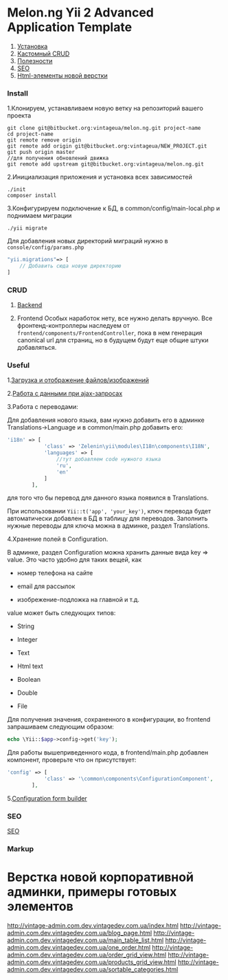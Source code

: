 Melon.ng Yii 2 Advanced Application Template
===================================

1. [Установка](#markdown-header-install)
2. [Кастомный CRUD](#markdown-header-crud)
3. [Полезности](#markdown-header-useful)
4. [SEO](#markdown-header-seo)
5. [Html-элементы новой верстки](#markdown-header-markup)

### Install

1.Клонируем, устанавливаем новую ветку на репозиторий вашего проекта

```
git clone git@bitbucket.org:vintageua/melon.ng.git project-name
cd project-name
git remote remove origin
git remote add origin git@bitbucket.org:vintageua/NEW_PROJECT.git
git push origin master
//для получения обновлений движка
git remote add upstream git@bitbucket.org:vintageua/melon.ng.git
```

2.Инициализация приложения и установка всех зависимостей

```
./init
composer install
```

3.Конфигурируем подключение к БД, в common/config/main-local.php и поднимаем миграции

```
./yii migrate
```

Для добавления новых директорий миграций нужно в `console/config/params.php`

```php
"yii.migrations"=> [
	// Добавить сюда новую директорию
]
```

### CRUD

1. [Backend](docs/Backend_crud.md)

2. Frontend
Особых наработок нету, все нужно делать вручную.
Все фронтенд-контроллеры наследуeм от `frontend/components/FrontendController`, пока в нем генерация 
canonical url для страниц, но в будущем будут еще общие штуки добавляться.



### Useful

1.[Загрузка и отображение файлов/изображений](docs/File_upload.md)


2.[Работа с данными при ajax-запросах](docs/Ajax_features.md)

3.Работа с переводами:

Для добавления нового языка, вам нужно добавить его в админке Translations->Language и в common/main.php добавить его:
```php
'i18n' => [
            'class' => 'Zelenin\yii\modules\I18n\components\I18N',
            'languages' => [
                //тут добавляем code нужного языка
                'ru',
                'en'
            ]
        ],
```
для того что бы перевод для данного языка появился в Translations.

При использовании `Yii::t('app', 'your_key')`, ключ перевода будет автоматически добавлен в БД в таблицу для переводов.
Заполнить нужные переводы для ключа можна в админке, раздел Translations.

4.Хранение полей в Configuration.

В админке, раздел Configuration можна хранить данные вида key => value. Это часто удобно для таких вещей, как

* номер телефона на сайте

* email для рассылок

* изобрежение-подложка на главной и т.д.

value может быть следующих типов:

* String

* Integer

* Text

* Html text

* Boolean

* Double

* File

Для получения значения, сохраненного в конфигурации, во frontend запрашиваем следующим образом:

```php
echo \Yii::$app->config->get('key');
```

Для работы вышеприведенного кода, в frontend/main.php добавлен компонент, проверьте что он присутствует:

```php
'config' => [
            'class' => '\common\components\ConfigurationComponent',
        ],
```


5.[Configuration form builder](docs/Configuration.md)



### SEO

[SEO](docs/SEO.md)

###  Markup
# Верстка новой корпоративной админки, примеры готовых элементов
http://vintage-admin.com.dev.vintagedev.com.ua/index.html
http://vintage-admin.com.dev.vintagedev.com.ua/blog_page.html
http://vintage-admin.com.dev.vintagedev.com.ua/main_table_list.html
http://vintage-admin.com.dev.vintagedev.com.ua/one_order.html
http://vintage-admin.com.dev.vintagedev.com.ua/order_grid_view.html
http://vintage-admin.com.dev.vintagedev.com.ua/products_grid_view.html
http://vintage-admin.com.dev.vintagedev.com.ua/sortable_categories.html
